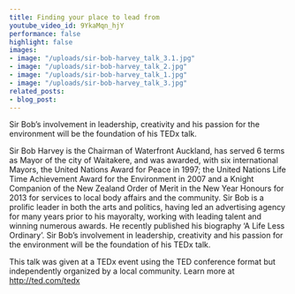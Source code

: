 ```yaml
---
title: Finding your place to lead from
youtube_video_id: 9YkaMqn_hjY
performance: false
highlight: false
images:
- image: "/uploads/sir-bob-harvey_talk_3.1.jpg"
- image: "/uploads/sir-bob-harvey_talk_2.jpg"
- image: "/uploads/sir-bob-harvey_talk_1.jpg"
- image: "/uploads/sir-bob-harvey_talk_3.jpg"
related_posts:
- blog_post: 
---
```


Sir Bob’s involvement in leadership, creativity and his passion for the environment will be the foundation of his TEDx talk.

Sir Bob Harvey is the Chairman of Waterfront Auckland, has served 6 terms as Mayor of the city of Waitakere, and was awarded, with six international Mayors, the United Nations Award for Peace in 1997; the United Nations Life Time Achievement Award for the Environment in 2007 and a Knight Companion of the New Zealand Order of Merit in the New Year Honours for 2013 for services to local body affairs and the community. Sir Bob is a prolific leader in both the arts and politics, having led an advertising agency for many years prior to his mayoralty, working with leading talent and winning numerous awards. He recently published his biography ‘A Life Less Ordinary’. Sir Bob’s involvement in leadership, creativity and his passion for the environment will be the foundation of his TEDx talk.

This talk was given at a TEDx event using the TED conference format but independently organized by a local community. Learn more at http://ted.com/tedx
